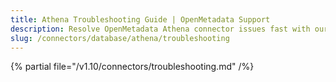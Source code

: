 ```yaml
---
title: Athena Troubleshooting Guide | OpenMetadata Support
description: Resolve OpenMetadata Athena connector issues fast with our comprehensive troubleshooting guide. Fix common database connection problems and errors quickly.
slug: /connectors/database/athena/troubleshooting
---
```


{% partial file="/v1.10/connectors/troubleshooting.md" /%}
